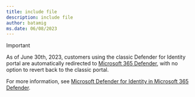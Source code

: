 ```yaml
---
title: include file
description: include file
author: batamig
ms.date: 06/08/2023
---
```


> [!IMPORTANT]
> As of June 30th, 2023, customers using the classic Defender for Identity portal are automatically redirected to [Microsoft 365 Defender](https://security.microsoft.com), with no option to revert back to the classic portal.
> 
> For more information, see [Microsoft Defender for Identity in Microsoft 365 Defender](/microsoft-365/security/defender/microsoft-365-security-center-mdi).
>
